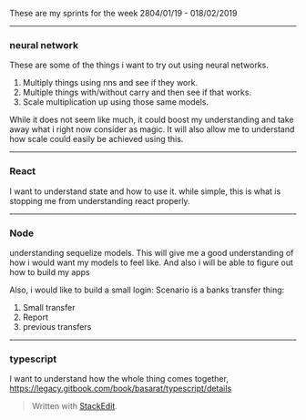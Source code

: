 These are my sprints for the week 2804/01/19 -  018/02/2019

---
### neural network
These are some of the things i want to try out using neural networks.

1. Multiply things using nns and see if they work.
1. Multiple things with/without carry and then see if that works.
1. Scale multiplication up using those same models.

While it does not seem like much, it could boost my understanding and take away what i right now consider as magic. It will also allow me to understand how scale could easily be achieved using this.

---
### React  
  
I want to understand state and how to use it. while simple, this is what is stopping me from understanding react properly.

---
### Node 

understanding sequelize models. This will give me a good understanding of how i would want my models to feel like. And also i will be able to figure out how to build my apps

Also, i would like to build a small login:
Scenario is a banks transfer thing:
1. Small transfer
2. Report
3. previous transfers 

---
### typescript

I want to understand how the whole thing comes together,
https://legacy.gitbook.com/book/basarat/typescript/details



> Written with [StackEdit](https://stackedit.io/).
<!--stackedit_data:
eyJoaXN0b3J5IjpbNjI1NDYxMTE0LC01MzAzODE3NjBdfQ==
-->